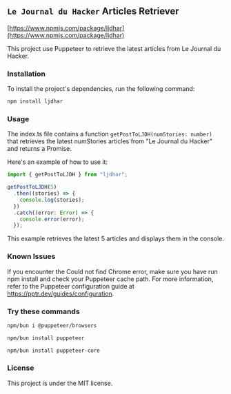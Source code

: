 ## `Le Journal du Hacker` Articles Retriever

[https://www.npmjs.com/package/ljdhar](https://www.npmjs.com/package/ljdhar)

This project use Puppeteer to retrieve the latest articles from Le Journal du Hacker.

### Installation

To install the project's dependencies, run the following command:

```bash
npm install ljdhar
```

### Usage

The index.ts file contains a function `getPostToLJDH(numStories: number)` that retrieves the latest numStories articles from "Le Journal du Hacker" and returns a Promise.

Here's an example of how to use it:

```typescript
import { getPostToLJDH } from "ljdhar";

getPostToLJDH(5)
  .then((stories) => {
    console.log(stories);
  })
  .catch((error: Error) => {
    console.error(error);
  });
```

This example retrieves the latest 5 articles and displays them in the console.

### Known Issues

If you encounter the Could not find Chrome error, make sure you have run npm install and check your Puppeteer cache path. For more information, refer to the Puppeteer configuration guide at https://pptr.dev/guides/configuration.

### Try these commands

```bash
npm/bun i @puppeteer/browsers
```

```bash
npm/bun install puppeteer
```

```bash
npm/bun install puppeteer-core
```

### License

This project is under the MIT license.
